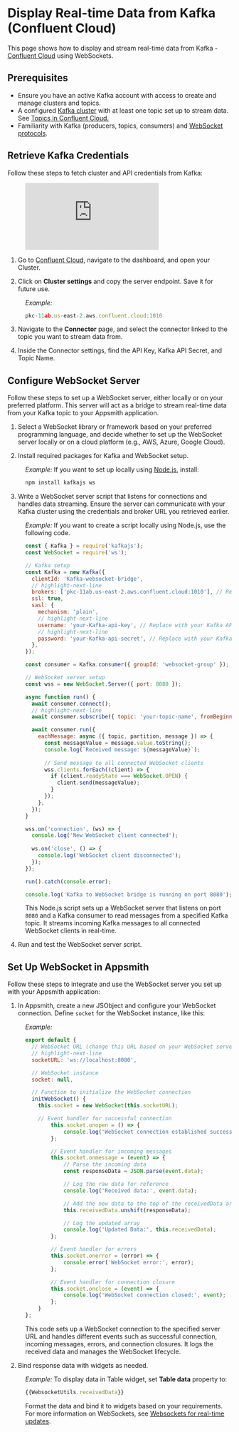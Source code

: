# Display Real-time Data from Kafka (Confluent Cloud)

This page shows how to display and stream real-time data from Kafka - [Confluent Cloud](https://www.confluent.io/confluent-cloud/) using WebSockets. 


<ZoomImage
  src="/img/kafka-dash-30fps.gif" 
  alt=""
  caption=""
/> 

## Prerequisites

* Ensure you have an active Kafka account with access to create and manage clusters and topics.
* A configured [Kafka cluster](https://docs.confluent.io/cloud/current/get-started/index.html) with at least one topic set up to stream data. See [Topics in Confluent Cloud.](https://docs.confluent.io/cloud/current/client-apps/topics/manage.html)
* Familiarity with Kafka (producers, topics, consumers) and [WebSocket protocols](https://www.npmjs.com/package/Kafka-node).

## Retrieve Kafka Credentials

Follow these steps to fetch cluster and API credentials from Kafka:

<dd>

<div style={{ position: "relative", paddingBottom: "calc(50.520833333333336% + 41px)", height: "0", width: "100%" }}>
  <iframe src="https://demo.arcade.software/5iLQM1YQUugaAtMS1Mmc?embed" frameborder="0" loading="lazy" webkitallowfullscreen mozallowfullscreen allowfullscreen style={{ position: "absolute", top: "0", left: "0", width: "100%", height: "100%", colorScheme: "light" }} title="Appsmith | Connect Data">
  </iframe>
</div>

</dd>

1. Go to [Confluent Cloud](https://confluent.cloud/home), navigate to the dashboard, and open your Cluster.

2. Click on **Cluster settings** and copy the server endpoint. Save it for future use. 

<dd>

*Example:* 

```js
pkc-11ab.us-east-2.aws.confluent.cloud:1010
```

</dd>



3. Navigate to the **Connector** page, and select the connector linked to the topic you want to stream data from.


4. Inside the Connector settings, find the API Key, Kafka API Secret, and Topic Name. 

<dd>

<dd>


<ZoomImage
  src="/img/kafka-topic.png" 
  alt=""
  caption=""
/> 
</dd>
</dd>





## Configure WebSocket Server

Follow these steps to set up a WebSocket server, either locally or on your preferred platform. This server will act as a bridge to stream real-time data from your Kafka topic to your Appsmith application.


1. Select a WebSocket library or framework based on your preferred programming language, and decide whether to set up the WebSocket server locally or on a cloud platform (e.g., AWS, Azure, Google Cloud).

2. Install required packages for Kafka and WebSocket setup.


<dd>

*Example:* If you want to set up locally using [Node.js](https://kafka.js.org/), install:

```js
npm install kafkajs ws
```

</dd>

3. Write a WebSocket server script that listens for connections and handles data streaming. Ensure the server can communicate with your Kafka cluster using the credentials and broker URL you retrieved earlier.

<dd>

*Example:* If you want to create a script locally using Node.js, use the following code.

```js
const { Kafka } = require('kafkajs');
const WebSocket = require('ws');

// Kafka setup
const Kafka = new Kafka({
  clientId: 'Kafka-websocket-bridge',
  // highlight-next-line
  brokers: ['pkc-11ab.us-east-2.aws.confluent.cloud:1010'], // Replace with your Kafka broker URL
  ssl: true,
  sasl: {
    mechanism: 'plain',
    // highlight-next-line
    username: 'your-Kafka-api-key', // Replace with your Kafka API key
    // highlight-next-line
    password: 'your-Kafka-api-secret', // Replace with your Kafka API secret
  },
});

const consumer = Kafka.consumer({ groupId: 'websocket-group' });

// WebSocket server setup
const wss = new WebSocket.Server({ port: 8080 });

async function run() {
  await consumer.connect();
  // highlight-next-line
  await consumer.subscribe({ topic: 'your-topic-name', fromBeginning: true }); // Replace with your Kafka topic name

  await consumer.run({
    eachMessage: async ({ topic, partition, message }) => {
      const messageValue = message.value.toString();
      console.log(`Received message: ${messageValue}`);
      
      // Send message to all connected WebSocket clients
      wss.clients.forEach((client) => {
        if (client.readyState === WebSocket.OPEN) {
          client.send(messageValue);
        }
      });
    },
  });
}

wss.on('connection', (ws) => {
  console.log('New WebSocket client connected');
  
  ws.on('close', () => {
    console.log('WebSocket client disconnected');
  });
});

run().catch(console.error);

console.log('Kafka to WebSocket bridge is running on port 8080');
```

This Node.js script sets up a WebSocket server that listens on port `8080` and a Kafka consumer to read messages from a specified Kafka topic. It streams incoming Kafka messages to all connected WebSocket clients in real-time.

</dd>

4. Run and test the WebSocket server script. 


## Set Up WebSocket in Appsmith

Follow these steps to integrate and use the WebSocket server you set up with your Appsmith application:

1. In Appsmith, create a new JSObject and configure your WebSocket connection. Define `socket` for the WebSocket instance, like this:

<dd>

*Example:*

```js
export default {
  // WebSocket URL (change this URL based on your WebSocket server)
  // highlight-next-line
  socketURL: 'ws://localhost:8080',

  // WebSocket instance
  socket: null,

  // Function to initialize the WebSocket connection
  initWebSocket() {
    this.socket = new WebSocket(this.socketURL);

	// Event handler for successful connection
		this.socket.onopen = () => {
			console.log('WebSocket connection established successfully');
		};

		// Event handler for incoming messages
		this.socket.onmessage = (event) => {
			// Parse the incoming data
			const responseData = JSON.parse(event.data);

			// Log the raw data for reference
			console.log('Received data:', event.data);

			// Add the new data to the top of the receivedData array
			this.receivedData.unshift(responseData);

			// Log the updated array
			console.log('Updated Data:', this.receivedData);
		};

		// Event handler for errors
		this.socket.onerror = (error) => {
			console.error('WebSocket error:', error);
		};

		// Event handler for connection closure
		this.socket.onclose = (event) => {
			console.log('WebSocket connection closed:', event);
		};
	}
};
```

This code sets up a WebSocket connection to the specified server URL and handles different events such as successful connection, incoming messages, errors, and connection closures. It logs the received data and manages the WebSocket lifecycle.


</dd>

2. Bind response data with widgets as needed.

<dd>

*Example:* To display data in Table widget, set **Table data** property to:


```js
{{WebsocketUtils.receivedData}}
```

Format the data and bind it to widgets based on your requirements. For more information on WebSockets, see [Websockets for real-time updates](/build-apps/how-to-guides/set-up-websockets).

</dd>

